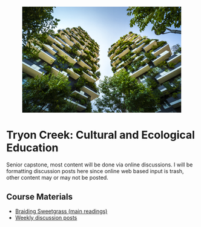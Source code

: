 <p align="center">
    <img width="420" src="../assets/images/capstone.jpg">
</p>

# Tryon Creek: Cultural and Ecological Education

Senior capstone, most content will be done via online discussions. I will be formatting discussion posts here since online web based input is trash, other content may or may not be posted.

## **Course Materials**

- [Braiding Sweetgrass (main readings)](https://1lib.us/book/2469159/540513)
- [Weekly discussion posts](/capstone/discussions)
